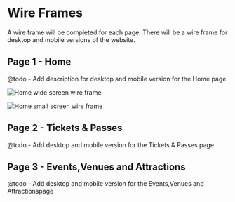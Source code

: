 # Wire Frames

A wire frame will be completed for each page. There will be a wire frame for desktop and mobile versions of the website.

## Page 1 - Home

@todo - Add description for desktop and mobile version for the Home page

![Home wide screen wire frame](https://github.com/simo-vt/uol-webdev/blob/master/01_DesignSpecification/Wireframes/HomeWireframeWideScreen.png)

![Home small screen wire frame](https://github.com/simo-vt/uol-webdev/blob/master/01_DesignSpecification/Wireframes/HomeWireframeSmallScreen.png)

## Page 2 - Tickets & Passes

@todo - Add desktop and mobile version for the Tickets & Passes page

## Page 3 - Events,Venues and Attractions

@todo - Add desktop and mobile version for the Events,Venues and Attractionspage
